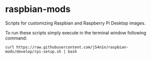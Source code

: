 # raspbian-mods
Scripts for customizing Raspbian and Raspberry Pi Desktop images.

To run these scripts simply execute in the terminal window following command:
```
curl https://raw.githubusercontent.com/j54n1n/raspbian-mods/develop/rpi-setup.sh | bash
```
